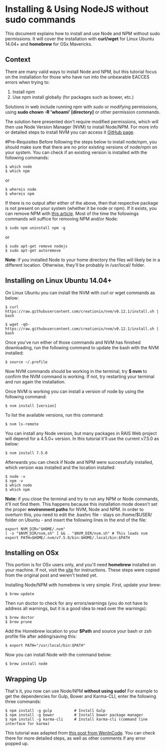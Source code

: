# Installing & Using NodeJS without sudo commands

This document explains how to install and use Node and NPM without sudo permissions. It will cover the installation with **curl/wget** for Linux Ubuntu 14.04+ and **homebrew** for OSx Mavericks.

## Context

There are many valid ways to install Node and NPM, but this tutorial focus on the installation for those who have run into the unbearable EACCES errors when trying to:

1.  Install npm
2.  Use npm install globally (for packages such as bower, etc.)

Solutions in web include running npm with sudo or modifying permissions, using **sudo chown -R 'whoami' [directory]** or other permission commands.

The solution here presented don't require modified permissions, which will then use Node Version Manager (NVM) to install Node/NPM. For more info or detailed steps to install NVM you can access it [GitHub page](https://github.com/creationix/nvm).

#Pre-Requisites Before following the steps below to install node/npm, you should make sure that there are no prior existing versions of node/npm on your system. You can check if an existing version is installed with the following commands:

```
$ which node
$ which npm
```

or

```
$ whereis node
$ whereis npm
```

If there is no output after either of the above, then that respective package is not present on your system (whether it be node or npm). If it exists, you can remove NPM with [this article](https://www.npmjs.org/doc/misc/removing-npm.html). Most of the time the followings commands will suffice for removing NPM and/or Node:

```
$ sudo npm uninstall npm -g
```

or

```
$ sudo apt-get remove nodejs
$ sudo apt-get autoremove
```

**Note**: if you installed Node to your home directory the files will likely be in a different location. Otherwise, they'll be probably in /usr/local/ folder.

## Installing on Linux Ubuntu 14.04+

On Linux Ubuntu you can install the NVM with curl or wget commands as below:

```
$ curl https://raw.githubusercontent.com/creationix/nvm/v0.12.1/install.sh | bash
```

```
$ wget -qO- https://raw.githubusercontent.com/creationix/nvm/v0.12.1/install.sh | bash
```

Once you've run either of those commands and NVM has finished downloading, run the following command to update the bash with the NVM installed:

```
$ source ~/.profile
```

Now NVM commands should be working in the terminal, try **$ nvm** to confirm the NVM command is working. If not, try restarting your terminal and run again the installation.

Once NVM is working you can install a version of node by using the following command:

```
$ nvm install [version]
```

To list the available versions, run this command:

```
$ nvm ls-remote
```

You can install any Node version, but many packages in RAIS Web project will depend for a 4.5.0+ version. In this tutorial it'll use the current v7.5.0 as below:

```
$ nvm install 7.5.0
```

Afterwards you can check if Node and NPM were successfully installed, which version was installed and the location installed:

```
$ node -v
$ npm -v
$ which node
$ which npm
```

**Note:** if you close the terminal and try to run any NPM or Node commands, it'll not find them. This happens because this installation mode doesn't set the proper **environment paths** for NVM, Node and NPM. In order to overturn this, you need to edit the .bashrc file - stays on /home/$USER/ folder on Ubuntu - and insert the following lines in the end of the file:

```
export NVM_DIR="$HOME/.nvm"
[ -s "$NVM_DIR/nvm,sh" ] && . "$NVM_DIR/nvm.sh" # This loads nvm
export PATH=$HOME/.nvm/v7.5.0/bin:$HOME/.local/bin:$PATH
```

## Installing on OSx

This portion is for OSx users only, and you'll need **homebrew** installed on your machine. If not, visit the [site](https://brew.sh/) for instructions. These steps were copied from the original post and weren't tested yet.

Installing Node/NPM with homebrew is very simple. First, update your brew:

```
$ brew update
```

Then run doctor to check for any errors/warnings (you do not have to address all warnings, but it is a good idea to read over the warnings):

```
$ brew doctor
$ brew prune
```

Add the Homebrew location to your **$Path** and source your bash or zsh profile file after adding/saving this:

```
$ export PATH="/usr/local/bin:$PATH"
```

Now you can install Node with the command below:

```
$ brew install node
```

## Wrapping Up

That's it, you now can use Node/NPM **without using sudo!** For example to get the dependencies for Gulp, Bower and Karma-CLI, enter the following three commands:

```
$ npm install -g gulp          # Install Gulp
$ npm install -g bower         # Install bower package manager
$ npm install -g karma-cli     # Install karma-cli (command line interface for karma)
```

This tutorial was adapted from [this post from WenInCode](http://www.wenincode.com/installing-node-jsnpm-without-sudo/). You can check there for more detailed steps, as well as other comments if any error popped up.